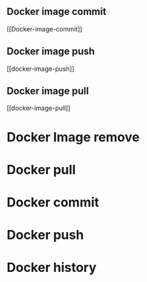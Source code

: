 
## Docker image commit
[[Docker-image-commit]]
## Docker image push 
[[docker-image-push]]
## Docker image pull
[[docker-image-pull]]

# Docker Image remove
# Docker  pull

# Docker commit

# Docker  push

# Docker history 

